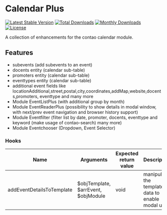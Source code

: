 # Calendar Plus

[![Latest Stable Version](https://poser.pugx.org/heimrichhannot/contao-calendar_plus/v/stable)](https://packagist.org/packages/heimrichhannot/contao-calendar_plus)
[![Total Downloads](https://poser.pugx.org/heimrichhannot/contao-calendar_plus/downloads)](https://packagist.org/packages/heimrichhannot/contao-calendar_plus)
[![Monthly Downloads](https://poser.pugx.org/heimrichhannot/contao-calendar_plus/d/monthly)](https://packagist.org/packages/heimrichhannot/contao-calendar_plus)
[![License](https://poser.pugx.org/heimrichhannot/contao-calendar_plus/license)](https://packagist.org/packages/heimrichhannot/contao-calendar_plus)

A collection of enhancements for the contao calendar module.

## Features

- subevents (add subevents to an event)
- docents entity (calendar sub-table)
- promoters entity (calendar sub-table)
- eventtypes entity (calendar sub-table)
- additional event fields like locationAdditional,street,postal,city,coordinates,addMap,website,docents,promoters, eventtype and many more
- Module EventListPlus (with additional group by month)
- Module EventReaderPlus (possibility to show details in modal window, with next/prev event navigation and browser history support)
- Module Eventfilter (filter list by date, promoter, docents, eventtype and keyword (make usage of contao-search) many more)
- Module Eventchooser (Dropdown, Event Selector)

### Hooks

Name | Arguments | Expected return value | Description
 ---------- | ---------- | ---------- | ---------
addEventDetailsToTemplate | $objTemplate, $arrEvent, $objModule | void | manipulate the template data to enable modal use 

